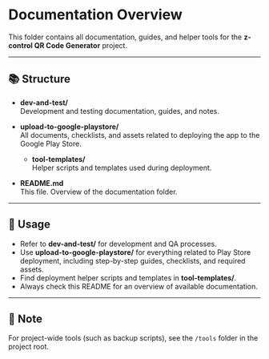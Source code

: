 # Documentation Overview

This folder contains all documentation, guides, and helper tools for the **z-control QR Code Generator** project.

---

## 📚 Structure

- **dev-and-test/**  
  Development and testing documentation, guides, and notes.

- **upload-to-google-playstore/**  
  All documents, checklists, and assets related to deploying the app to the Google Play Store.
    - **tool-templates/**  
      Helper scripts and templates used during deployment.

- **README.md**  
  This file. Overview of the documentation folder.

---

## 📖 Usage

- Refer to **dev-and-test/** for development and QA processes.
- Use **upload-to-google-playstore/** for everything related to Play Store deployment, including step-by-step guides, checklists, and required assets.
- Find deployment helper scripts and templates in **tool-templates/**.
- Always check this README for an overview of available documentation.

---

## 📢 Note

For project-wide tools (such as backup scripts), see the `/tools` folder in the project root.